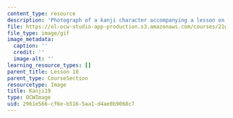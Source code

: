 ```yaml
---
content_type: resource
description: 'Photograph of a kanji character accompanying a lesson on Japanese. '
file: https://ol-ocw-studio-app-production.s3.amazonaws.com/courses/21g-504-japanese-iv-spring-2009/2961e566cf6eb5165aa1d4ae0b9068c7_Kanji19.gif
file_type: image/gif
image_metadata:
  caption: ''
  credit: ''
  image-alt: ''
learning_resource_types: []
parent_title: Lesson 18
parent_type: CourseSection
resourcetype: Image
title: Kanji19
type: OCWImage
uid: 2961e566-cf6e-b516-5aa1-d4ae0b9068c7
---
```

